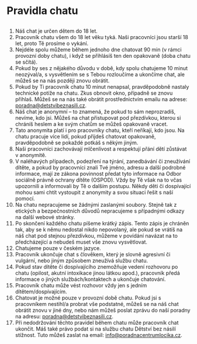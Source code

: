 # Pravidla chatu
## 
### 

1. Náš chat je určen dětem do 18 let.
2. Pracovník chatu všem do 18 let věku tyká. Naši pracovníci jsou starší 18 let, proto Tě prosíme o vykání.
3. Nejdéle spolu můžeme během jednoho dne chatovat 90 min (v rámci provozní doby chatu), i když se přihlásíš ten den opakovaně (doba chatu se sčítá).
4. Pokud by ses z nějakého důvodu v době, kdy spolu chatujeme 10 minut neozýval/a, s vysvětlením se s Tebou rozloučíme a ukončíme chat, ale můžeš se na nás později znovu obrátit.
5. Pokud by Ti pracovník chatu 10 minut nenapsal, pravděpodobně nastaly technické potíže na chatu. Zkus obnovit okno, případně se znovu přihlaš. Můžeš se na nás také obrátit prostřednictvím emailu na adrese: poradna@detstvibeznasili.cz.
6. Náš chat je anonymní – to znamená, že pokud to sám neprozradíš, nevíme, kdo jsi. Můžeš na chat přistupovat pod přezdívkou, kterou si chráníš heslem a ke svým chatům se můžeš opakovaně vracet.
7. Tato anonymita platí i pro pracovníky chatu, kteří neříkají, kdo jsou. Na chatu pracuje více lidí, pokud přijdeš chatovat opakovaně, pravděpodobně se pokaždé potkáš s někým jiným.
8. Naši pracovníci zachovávají mlčenlivost a respektují přání dětí zůstávat v anonymitě.
9. V naléhavých případech, podezření na týrání, zanedbávání či zneužívání dítěte, a pokud by pracovníci znali Tvé jméno, adresu a další podrobné informace, mají ze zákona povinnost předat tyto informace na Odbor sociálně právně ochrany dítěte (OSPOD). Vždy by Tě však na to včas upozornili a informovali by Tě o dalším postupu. Někdy děti či dospívající mohou sami chtít vystoupit z anonymity a svou situaci řešit s naší pomocí.
10. Na chatu nepracujeme se žádnými zaslanými soubory. Stejně tak z etických a bezpečnostních důvodů nepracujeme s případnými odkazy na další webové stránky.
11. Po skončení každého chatu píšeme krátký zápis. Tento zápis je chráněn tak, aby se k němu nedostal nikdo nepovolaný, ale pokud se vrátíš na náš chat pod stejnou přezdívkou, můžeme v povídání navázat na to předcházející a nebudeš muset vše znovu vysvětlovat.
12. Chatujeme pouze v českém jazyce.
13. Pracovník ukončuje chat s člověkem, který je slovně agresivní či vulgární, nebo jiným způsobem zneužívá službu chatu.
14. Pokud stav dítěte či dospívajícího znemožňuje vedení rozhovoru po chatu (opilost, akutní intoxikace jinou látkou apod.), pracovník předá informace o jiných službách/kontaktech a ukončuje chatování.
15. Pracovník chatu může vést rozhovor vždy jen s jedním dítětem/dospívajícím.
16. Chatovat je možné pouze v provozní době chatu. Pokud jsi s pracovníkem nestihl/a probrat vše podstatné, můžeš se na náš chat obrátit znovu v jiné dny, nebo nám můžeš poslat zprávu do naší poradny na adresu: poradna@detstvibeznasili.cz. 
17. Při nedodržování těchto pravidel během chatu může pracovník chat ukončit. Máš také právo podat si na službu chatu Dětství bez násilí stížnost. Tuto můžeš zaslat na email: info@poradnacentrumlocika.cz.
